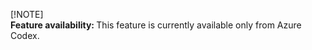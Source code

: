 
[!NOTE]  
<b>Feature availability: </b>This feature is currently available only from Azure Codex.  